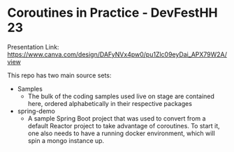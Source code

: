 # Coroutines in Practice - DevFestHH 23

Presentation Link: https://www.canva.com/design/DAFyNVx4pw0/pu1Zlc09eyDai_APX79W2A/view

This repo has two main source sets:

* Samples
  * The bulk of the coding samples used live on stage are contained here, ordered alphabetically in their respective packages
* spring-demo
  * A sample Spring Boot project that was used to convert from a default Reactor project to take advantage of coroutines. To start it, one also needs to have a running docker environment, which will spin a mongo instance up.